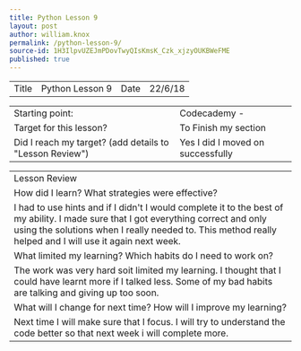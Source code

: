 ```yaml
---
title: Python Lesson 9
layout: post
author: william.knox
permalink: /python-lesson-9/
source-id: 1H3IlpvUZEJmPDovTwyQIsKmsK_Czk_xjzyOUKBWeFME
published: true
---
```

<table>
  <tr>
    <td>Title</td>
    <td>Python Lesson 9</td>
    <td>Date</td>
    <td>22/6/18</td>
  </tr>
</table>


<table>
  <tr>
    <td>Starting point:</td>
    <td>Codecademy -</td>
  </tr>
  <tr>
    <td>Target for this lesson?</td>
    <td>To Finish my section </td>
  </tr>
  <tr>
    <td>Did I reach my target? 
(add details to "Lesson Review")</td>
    <td> Yes I did I moved on successfully </td>
  </tr>
</table>


<table>
  <tr>
    <td>Lesson Review</td>
  </tr>
  <tr>
    <td>How did I learn? What strategies were effective? </td>
  </tr>
  <tr>
    <td> I  had to use hints and if I didn't I would complete it to the best of my ability. I made sure that I got everything correct and only using the solutions when I really needed to. This method really helped and I will use it again next week.</td>
  </tr>
  <tr>
    <td>What limited my learning? Which habits do I need to work on? </td>
  </tr>
  <tr>
    <td> The work was very hard soit limited my learning. I thought that I could have learnt more if I talked less. Some of my bad habits are talking and giving up too soon.</td>
  </tr>
  <tr>
    <td>What will I change for next time? How will I improve my learning?</td>
  </tr>
  <tr>
    <td>Next time I will make sure that I focus. I will try to understand the code better so that next week i will complete more.</td>
  </tr>
</table>


